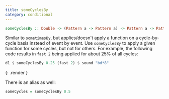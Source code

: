 ```yaml
---
title: someCyclesBy
category: conditional
---
```


~~~~ haskell
someCyclesBy :: Double -> (Pattern a -> Pattern a) -> Pattern a -> Pattern a
~~~~

Similar to `sometimesBy`, but applies/doesn't apply a function on a cycle-by-cycle
basis instead of event by event.
Use `someCyclesBy` to apply a given function for some cycles, but not for others. 
For example, the 
following code results in `fast 2` being applied for about 25% of all cycles:

~~~~ haskell
d1 $ someCyclesBy 0.25 (fast 2) $ sound "bd*8"
~~~~
{: .render }

There is an alias as well:

~~~~ haskell
someCycles = someCyclesBy 0.5
~~~~
